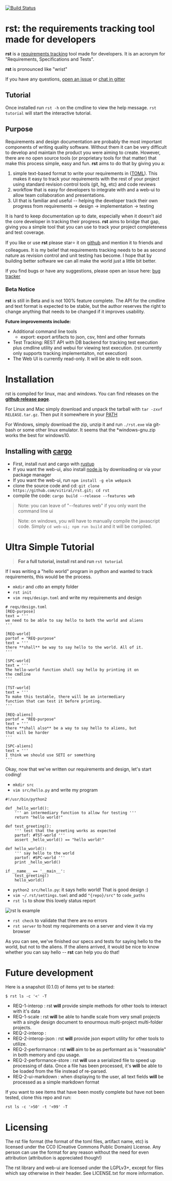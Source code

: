 [![Build Status](https://travis-ci.org/vitiral/rst.svg?branch=master)](https://travis-ci.org/vitiral/rst)
# rst: the requirements tracking tool made for developers
**rst** is a [requirements tracking](https://en.m.wikipedia.org/wiki/Software_requirements_specification)
tool made for developers. It is an acronym for "Requirements, Specifications and Tests".

**rst** is pronounced like "wrist"

If you have any questions, [open an issue](https://github.com/vitiral/rst/issues) or
[chat in gitter](https://gitter.im/rst-app/Lobby)

## Tutorial
Once installed run `rst -h` on the cmdline to view the help message. `rst tutorial`
will start the interactive tutorial.

## Purpose
Requirements and design documentation are probably the most important components of
writing quality software. Without them it can be very difficult to develop and
maintain the product you were aiming to create. However, there are no open source
tools (or proprietary tools for that matter) that make this process simple, easy
and fun. **rst** aims to do that by giving you a:

 1. simple text-based format to write your requirements in
      ([TOML](https://github.com/toml-lang/toml)). This makes it easy to track
      your requirements with the rest of your project using standard revision
      control tools (git, hg, etc) and code reviews
 2. workflow that is easy for developers to integrate with and a web-ui to allow
      team collaboration and presentations.
 3. UI that is familiar and useful -- helping the developer track their own progress
      from requirements -> design -> implementation -> testing

It is hard to keep documentation up to date, especially when it doesn't aid
the core developer in tracking their progress. **rst** aims to bridge that gap,
giving you a simple tool that you can use to track your project completeness and
test coverage.

If you like or use **rst** please star:star: it on
[github](https://github.com/vitiral/rst) and mention it to friends and colleagues.
It is my belief that requirements tracking needs to be as second nature as revision
control and unit testing has become. I hope that by building better software we can
all make the world just a little bit better.

If you find bugs or have any suggestions, please open an issue here:
[bug tracker](https://github.com/vitiral/rst/issues)

### Beta Notice
**rst** is still in Beta and is not 100% feature complete. The API for the cmdline and
text format is expected to be stable, but the author reserves the right to change anything
that needs to be changed if it improves usability.

**Future improvements include:**
 - Additional command line tools
     - export: export artifacts to json, csv, html and other formats
 - Test Tracking: REST API with DB backend for tracking test execution
     plus cmdline utility and webui for viewing test execution.
     (rst currently only supports tracking implementaiton, not execution)
 - The Web UI is currently read-only. It will be able to edit soon.

# Installation

rst is compiled for linux, mac and windows. You can find releases on the
**[github release page](https://github.com/vitiral/rst/releases)**.

For Linux and Mac simply download and unpack the tarball with
`tar -zxvf RELEASE.tar.gz`. Then put it somewhere in your
[PATH](http://unix.stackexchange.com/questions/26047/how-to-correctly-add-a-path-to-path)

For Windows, simply download the zip, unzip it and run `./rst.exe` via git-bash
or some other linux emulator. It seems that the \*windows-gnu.zip works the best
for windows10.

## Installing with [cargo](https://github.com/rust-lang/cargo)

- First, install rust and cargo with [rustup](https://github.com/rust-lang-nursery/rustup.rs)
- If you want the web-ui, also install [node.js](https://nodejs.org/en/) by downloading or
    via your package manager
- If you want the web-ui, run `npm install -g elm webpack`
- clone the source code and cd: `git clone https://github.com/vitiral/rst.git; cd rst`
- compile the code: `cargo build --release --features web`

> Note: you can leave of "--features web" if you only want the command line ui

> Note: on windows, you will have to manually compile the javascript code.
> Simply `cd web-ui; npm run build` and it will be compiled.

# Ultra Simple Tutorial
> **For a full tutorial, install rst and run `rst tutorial`**

If I was writing a "hello world" program in python and wanted to track requirements,
this would be the process.

 - `mkdir` and `cd`to an empty folder
 - `rst init`
 - `vim reqs/design.toml` and write my requirements and design
```
# reqs/design.toml
[REQ-purpose]
text = '''
we need to be able to say hello to both the world and aliens
'''

[REQ-world]
partof = "REQ-purpose"
text = '''
there **shall** be way to say hello to the world. All of it.
'''

[SPC-world]
text = '''
The hello-world function shall say hello by printing it on
the cmdline
'''

[TST-world]
text = '''
To make this testable, there will be an intermediary
function that can test it before printing.
'''

[REQ-aliens]
partof = "REQ-purpose"
text = '''
there **shall also** be a way to say hello to aliens, but
that will be harder
'''

[SPC-aliens]
text = '''
I think we should use SETI or something
'''
```
Okay, now that we've written our requirements and design, let's start coding!
 - `mkdir src`
 - `vim src/hello.py` and write my program
```
#!/usr/bin/python2

def _hello_world():
    ''' an intermediary function to allow for testing '''
    return "hello world!"

def test_greeting():
    ''' test that the greeting works as expected
    partof: #TST-world '''
    assert _hello_world() == "hello world!"

def hello_world():
    ''' say hello to the world
    partof: #SPC-world '''
    print _hello_world()

if __name__ == '__main__':
    test_greeting()
    hello_world()
```
 - `python2 src/hello.py`: it says hello world! That is good design :)
 - `vim ~/.rst/settings.toml` and add `"{repo}/src"` to `code_paths`
 - `rst ls` to show this lovely status report

![rst ls example](http://i.imgur.com/GrDFLxr.png?1)

 - `rst check` to validate that there are no errors
 - `rst server` to host my requirements on a server and view it via my browser

As you can see, we've finished our specs and tests for saying hello to the world,
but not to the aliens. If the aliens arrived, it would be nice to know whether you
can say hello -- **rst** can help you do that!

# Future development
Here is a snapshot (0.1.0) of items yet to be started:
```
$ rst ls -c '<' -T
```

 - REQ-1-interop            : rst **will** provide simple methods for other tools to interact with it's data
 - REQ-1-scale              : rst **will** be able to handle scale from very small projects with a single design document to enourmous multi-project multi-folder projects.
 - REQ-2-interop            :
 - REQ-2-interop-json       : rst **will** provide json export utility for other tools to utilize.
 - REQ-2-performance        : rst **will** aim to be as performant as is "reasonable" in both memory and cpu usage.
 - REQ-2-performance-store  : rst **will** use a serialized file to speed up processing of data. Once a file has been processed, it's **will** be able to be loaded from the file instead of re-parsed.
 - REQ-2-ui-markdown        : when displaying to the user, all text fields **will** be processed as a simple markdown format

If you want to see items that have been mostly complete but have not been tested,
clone this repo and run:
```
rst ls -c '>50' -t '<99' -T
```

# Licensing
The rst file format (the format of the toml files, artifact name, etc) is
licensed under the CC0 (Creative Commons Public Domain) License. Any person can
use the format for any reason without the need for even attribution (attribution
is appreciated though!)

The rst library and web-ui are licensed under the LGPLv3+, except for files
which say otherwise in their header. See LICENSE.txt for more information.

